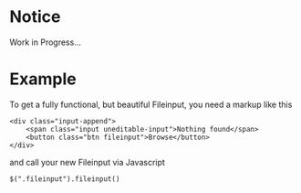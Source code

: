 # Notice

Work in Progress...

# Example

To get a fully functional, but beautiful Fileinput, you need a markup like this

    <div class="input-append">
        <span class="input uneditable-input">Nothing found</span>
        <button class="btn fileinput">Browse</button>
    </div>

and call your new Fileinput via Javascript

    $(".fileinput").fileinput()
